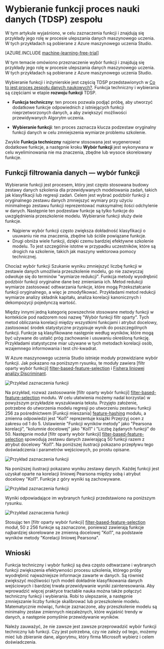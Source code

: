 <properties
    pageTitle="Funkcja zaznaczenia w procesie nauki danych zespołu | Microsoft Azure" 
    description="W tym miejscu wyjaśniono przeznaczenie wybór funkcji oraz przykłady ich roli w procesie ulepszania danych maszynowego uczenia."
    services="machine-learning"
    documentationCenter=""
    authors="bradsev"
    manager="jhubbard"
    editor="cgronlun"/>

<tags
    ms.service="machine-learning"
    ms.workload="data-services"
    ms.tgt_pltfrm="na"
    ms.devlang="na"
    ms.topic="article"
    ms.date="09/19/2016"
    ms.author="zhangya;bradsev" />


# <a name="feature-selection-in-the-team-data-science-process-tdsp"></a>Wybieranie funkcji proces nauki danych (TDSP) zespołu

W tym artykule wyjaśniono, w celu zaznaczenia funkcji i znajdują się przykłady jego rolę w procesie ulepszania danych maszynowego uczenia. W tych przykładach są pobierane z Azure maszynowego uczenia Studio. 

[AZURE.INCLUDE [machine-learning-free-trial](../../includes/machine-learning-free-trial.md)]


W tym temacie omówiono przeznaczenie wybór funkcji i znajdują się przykłady jego rolę w procesie ulepszania danych maszynowego uczenia. W tych przykładach są pobierane z Azure maszynowego uczenia Studio. 

Wybieranie funkcji i inżynierskie jest częścią TDSP przedstawionych w [Co to jest proces zespołu danych naukowych?](data-science-process-overview.md). Funkcja techniczny i wybierania są częściami w etapie **rozwoju funkcji** TDSP.

* **Funkcja techniczny**: ten proces pozwala podjąć próbę, aby utworzyć dodatkowe funkcje odpowiednich z istniejących funkcji nieprzetworzonych danych, a aby zwiększyć możliwości przewidywanych Algorytm uczenia.

* **Wybieranie funkcji**: ten proces zaznacza klucza podzestaw oryginalny funkcji danych w celu zmniejszenia wymiarze problemu szkolenie.

Zwykle **Funkcja techniczny** najpierw stosowana jest wygenerować dodatkowe funkcje, a następnie kroku **Wybór funkcji** jest wykonywana w celu wyeliminowania nie ma znaczenia, zbędne lub wysoce skorelowany funkcje.


## <a name="filtering-features-from-your-data---feature-selection"></a>Funkcji filtrowania danych — wybór funkcji 

Wybieranie funkcji jest procesem, który jest często stosowana budowy zestawy danych szkolenia dla przewidywanych modelowania zadań, takich jak klasyfikacji lub regresji zadań. Celem jest wybrać podzbiór funkcji z oryginalnego zestawu danych zmniejszyć wymiary przy użyciu minimalnego zestawu funkcji reprezentować maksymalnej ilości odchylenie w danych. Następnie ten podzestaw funkcje są tylko funkcje do uwzględnienia przeszkolenie modelu. Wybieranie funkcji służy dwie funkcje.

* Najpierw wybór funkcji często zwiększa dokładność klasyfikacji o usuwaniu nie ma znaczenia, zbędne lub ściśle powiązane funkcje.
* Drugi obniża wiele funkcji, dzięki czemu bardziej efektywne szkolenie modelu. To jest szczególnie istotne w przypadku uczestników, które są drogich na szkolenie, takich jak maszyny wektorowa pomocy technicznej.

Chociaż wybór funkcji Szukanie wyniku zmniejszyć liczbę funkcji w zestawie danych umożliwia przeszkolenie modelu, go nie zazwyczaj odwołuje się do terminów "wymiarze redukcji". Funkcja metody wyodrębnić podzbiór funkcji oryginalne dane bez zmieniania ich.  Metod redukcji wymiarze zastosować odtwarzania funkcje, które mogą Przekształcanie funkcji oryginalnego, a więc je zmodyfikować. Przykładami metod redukcji wymiarze analizy składnik kapitału, analiza korelacji kanonicznych i dekompozycji pojedynczą wartość.

Między innymi jedną kategorię powszechnie stosowane metody funkcji w kontekście pod nadzorem nosi nazwę "Wybór funkcji filtr oparty". Tych metod obliczania korelacji między wszystkimi funkcjami i atrybut docelowy, zastosować środek statystyczne przypisuje wynik do poszczególnych funkcji. Funkcje są klasyfikowane następnie według wyników, które mogą być używane do ustalić próg zachowanie i usuwaniu określoną funkcję. Przykładami statystyczne miar używane w tych metodach korelacji osób, wzajemnego informowania i test chi-kwadrat.

W Azure maszynowego uczenia Studio istnieje moduły przewidziane wybór funkcji. Jak pokazano na poniższym rysunku, te moduły zawiera [filtr oparty wybór funkcji] [ filter-based-feature-selection] i [Fishera liniowej analizy Discriminant][fisher-linear-discriminant-analysis].

![Przykład zaznaczenia funkcji](./media/machine-learning-data-science-select-features/feature-Selection.png)


Na przykład, rozważ zastosowanie [filtr oparty wybór funkcji] [ filter-based-feature-selection] modułu. W celu ułatwienia możemy nadal korzystać w powyższym przykładzie wyszukiwania tekstu. Przyjęto założenie, potrzebne do utworzenia modelu regresji po utworzeniu zestawu funkcji 256 za pośrednictwem [Funkcji mieszania] [ feature-hashing] modułu, a zmienna odpowiedzi jest "Kol1" reprezentuje książki Przejrzyj ocen z zakresu od 1 do 5. Ustawienie "Funkcji wyników metody" jako "Pearsona korelacji", "kolumnie docelowej" jako "Kol1" i "Liczbę żądanych funkcji" do 50. Następnie moduł [filtr oparty wybór funkcji] [ filter-based-feature-selection] spowodują zestawu danych zawierającą 50 funkcji razem z atrybut docelowy "Kol1". Na poniższej ilustracji pokazano przepływu tego doświadczenia i parametrów wejściowych, po prostu opisane.

![Przykład zaznaczenia funkcji](./media/machine-learning-data-science-select-features/feature-Selection1.png)

Na poniższej ilustracji pokazano wyniku zestawy danych. Każdej funkcji jest uzyskał oparte na korelacji liniowej Pearsona między sobą i atrybut docelowy "Kol1". Funkcje z góry wyniki są zachowywane.

![Przykład zaznaczenia funkcji](./media/machine-learning-data-science-select-features/feature-Selection2.png)

Wyniki odpowiadające im wybranych funkcji przedstawiono na poniższym rysunku.

![Przykład zaznaczenia funkcji](./media/machine-learning-data-science-select-features/feature-Selection3.png)

Stosując ten [filtr oparty wybór funkcji] [ filter-based-feature-selection] moduł, 50 z 256 funkcje są zaznaczone, ponieważ zawierają funkcje najbardziej skorelowane ze zmienną docelowej "Kol1", na podstawie wyników metody "Korelacji liniowej Pearsona".

## <a name="conclusion"></a>Wnioski
Funkcja techniczny i wybór funkcji są dwa często odtwarzane i wybranych funkcji zwiększenia efektywności procesu szkolenia, którego próby wyodrębnić najważniejsze informacje zawarte w danych. Są również zwiększyć możliwości tych modeli dokładnie klasyfikowania danych wejściowych i bardziej trwała przewidywanie wyniki zainteresowania. Aby wprowadzić więcej praktyce tractable nauka można także połączyć techniczny funkcji i wybierania. Robi to ulepszanie, a następnie zmniejszanie liczby funkcje skalibrować lub przeszkolenie modelu. Matematycznie mówiąc, funkcje zaznaczone, aby przeszkolenie modelu są minimalny zestaw zmiennych niezależnych, które wyjaśnić trendy w danych, a następnie pomyślnie przewidywanie wyników.

Należy zauważyć, że nie zawsze jest zawsze przeprowadzić wybór funkcji techniczny lub funkcji. Czy jest potrzebna, czy nie zależy od tego, możemy mieć lub zbieranie dane, algorytmu, który firma Microsoft wybierz i celem doświadczenia.

<!-- Module References -->
[feature-hashing]: https://msdn.microsoft.com/library/azure/c9a82660-2d9c-411d-8122-4d9e0b3ce92a/
[filter-based-feature-selection]: https://msdn.microsoft.com/library/azure/918b356b-045c-412b-aa12-94a1d2dad90f/
[fisher-linear-discriminant-analysis]: https://msdn.microsoft.com/library/azure/dcaab0b2-59ca-4bec-bb66-79fd23540080/
 
